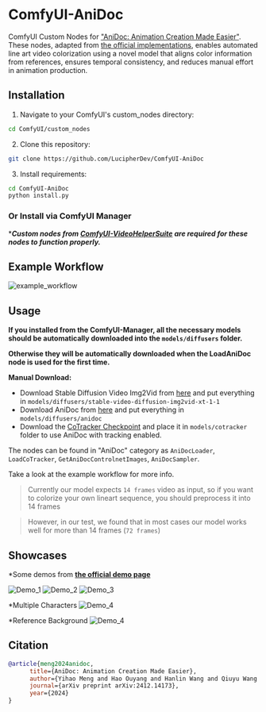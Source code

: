 # ComfyUI-AniDoc
ComfyUI Custom Nodes for ["AniDoc: Animation Creation Made Easier"](https://arxiv.org/abs/2412.14173). These nodes, adapted from [the official implementations](https://github.com/yihao-meng/AniDoc), enables automated line art video colorization using a novel model that aligns color information from references, ensures temporal consistency, and reduces manual effort in animation production.

## Installation

1. Navigate to your ComfyUI's custom_nodes directory:
```bash
cd ComfyUI/custom_nodes
```

2. Clone this repository:
```bash
git clone https://github.com/LucipherDev/ComfyUI-AniDoc
```

3. Install requirements:
```bash
cd ComfyUI-AniDoc
python install.py
```

### Or Install via ComfyUI Manager

****Custom nodes from [ComfyUI-VideoHelperSuite](https://github.com/Kosinkadink/ComfyUI-VideoHelperSuite) are required for these nodes to function properly.***

## Example Workflow

![example_workflow](https://github.com/user-attachments/assets/f979b4bb-ff81-4d73-86f2-bd75475bd5d7)

## Usage

**If you installed from the ComfyUI-Manager, all the necessary models should be automatically downloaded into the `models/diffusers` folder.**

**Otherwise they will be automatically downloaded when the LoadAniDoc node is used for the first time.**

**Manual Download:**
- Download Stable Diffusion Video Img2Vid from [here](https://huggingface.co/stabilityai/stable-video-diffusion-img2vid-xt-1-1/tree/main) and put everything in `models/diffusers/stable-video-diffusion-img2vid-xt-1-1`
- Download AniDoc from [here](https://huggingface.co/Yhmeng1106/anidoc/tree/main/anidoc) and put everything in `models/diffusers/anidoc`
- Download the [CoTracker Checkpoint](https://huggingface.co/facebook/cotracker/blob/main/cotracker2.pth) and place it in `models/cotracker` folder to use AniDoc with tracking enabled.

The nodes can be found in "AniDoc" category as `AniDocLoader`, `LoadCoTracker`, `GetAniDocControlnetImages`, `AniDocSampler`.

Take a look at the example workflow for more info.

> Currently our model expects `14 frames` video as input, so if you want to colorize your own lineart sequence, you should preprocess it into 14 frames

> However, in our test, we found that in most cases our model works well for more than 14 frames (`72 frames`)

## Showcases

*Some demos from **[the official demo page](https://yihao-meng.github.io/AniDoc_demo)**

![Demo_1](https://yihao-meng.github.io/AniDoc_demo/gallery/image6.gif)
![Demo_2](https://yihao-meng.github.io/AniDoc_demo/gallery/image92.gif)
![Demo_3](https://yihao-meng.github.io/AniDoc_demo/gallery/image15.gif)

*Multiple Characters
![Demo_4](https://yihao-meng.github.io/AniDoc_demo/gallery/image95.gif)

*Reference Background
![Demo_4](https://yihao-meng.github.io/AniDoc_demo/gallery/image43.gif)

## Citation

```bibtex
@article{meng2024anidoc,
      title={AniDoc: Animation Creation Made Easier},
      author={Yihao Meng and Hao Ouyang and Hanlin Wang and Qiuyu Wang and Wen Wang and Ka Leong Cheng and Zhiheng Liu and Yujun Shen and Huamin Qu},
      journal={arXiv preprint arXiv:2412.14173},
      year={2024}
}
```
